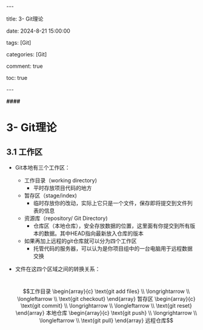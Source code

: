 \---

title: 3- Git理论

date: 2024-8-21 15:00:00

tags: [Git]

categories: [Git]

comment: true

toc: true

\---

**####** 

<!--more-->

# 3- Git理论

## 3.1 工作区

- Git本地有三个工作区：
  - 工作目录（working directory)
    - 平时存放项目代码的地方
  - 暂存区（stage/index)
    - 临时存放你的改动，实际上它只是一个文件，保存即将提交到文件列表的信息
  - 资源库（repository/ Git Directory)
    - 仓库区（本地仓库），安全存放数据的位置，这里面有你提交到所有版本的数据。其中HEAD指向最新放入仓库的版本
  - 如果再加上远程的git仓库就可以分为四个工作区
    - 托管代码的服务器，可以认为是你项目组中的一台电脑用于远程数据交换
  
- 文件在这四个区域之间的转换关系：
  
  
  
  ​	$$工作目录
  \begin{array}{c}
  \text{git add files} \\
  \longrightarrow \\
  \longleftarrow \\
  \text{git checkout}
  \end{array}
  暂存区
  \begin{array}{c}
  \text{git commit} \\
  \longrightarrow \\
  \longleftarrow \\
  \text{git reset}
  \end{array}
  本地仓库
  \begin{array}{c}
  \text{git push} \\
  \longrightarrow \\
  \longleftarrow \\
  \text{git pull}
  \end{array}
  远程仓库$$
